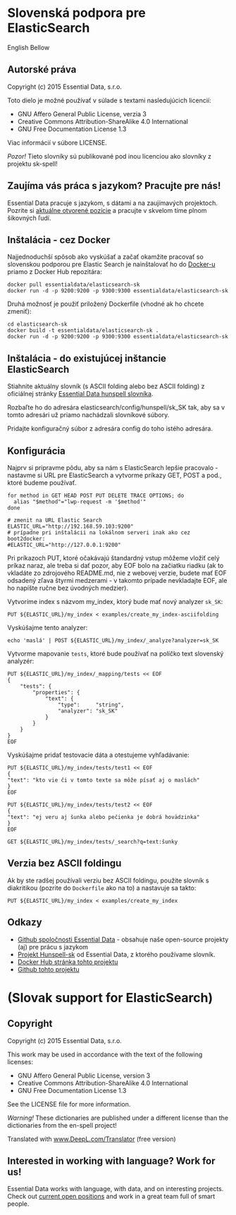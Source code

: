 Slovenská podpora pre ElasticSearch
===================================

English Bellow

Autorské práva
--------------

Copyright (c) 2015 Essential Data, s.r.o.

Toto dielo je možné používať v súlade s textami nasledujúcich licencií:

* GNU Affero General Public License, verzia 3
* Creative Commons Attribution-ShareAlike 4.0 International
* GNU Free Documentation License 1.3

Viac informácií v súbore LICENSE. 

*Pozor!* Tieto slovníky sú publikované pod inou licenciou ako slovníky z projektu sk-spell!

Zaujíma vás práca s jazykom? Pracujte pre nás!
----------------------------------------------

Essential Data pracuje s jazykom, s dátami a na zaujímavých projektoch. Pozrite si
[aktuálne otvorené pozície](http://www.essential-data.sk/pracujte-pre-nas/) a pracujte v skvelom
tíme plnom šikovných ľudí.

Inštalácia - cez Docker
-----------------------

Najjednoduchší spôsob ako vyskúšať a začať okamžite pracovať so slovenskou podporou pre Elastic Search je nainštalovať ho do [Docker-u](https://www.docker.com/) priamo z Docker Hub repozitára:

	docker pull essentialdata/elasticsearch-sk
	docker run -d -p 9200:9200 -p 9300:9300 essentialdata/elasticsearch-sk

Druhá možnosť je použiť priložený Dockerfile (vhodné ak ho chcete zmeniť):

	cd elasticsearch-sk
	docker build -t essentialdata/elasticsearch-sk .
	docker run -d -p 9200:9200 -p 9300:9300 essentialdata/elasticsearch-sk

Inštalácia - do existujúcej inštancie ElasticSearch
---------------------------------------------

Stiahnite aktuálny slovník (s ASCII folding alebo bez ASCII folding) z oficiálnej stránky [Essential Data hunspell slovníka](https://github.com/essential-data/hunspell-sk/releases/latest).

Rozbaľte ho do adresára elasticsearch/config/hunspell/sk_SK tak, aby sa v tomto adresári už priamo nachádzali slovníkové súbory.

Pridajte konfiguračný súbor z adresára config do toho istého adresára.

Konfigurácia
------------

Najprv si pripravme pôdu, aby sa nám s ElasticSearch lepšie pracovalo - nastavme si URL pre ElasticSearch a vytvorme príkazy GET, POST a pod., ktoré budeme používať. 

    for method in GET HEAD POST PUT DELETE TRACE OPTIONS; do
      alias "$method"="lwp-request -m '$method'"
    done
    
    # zmenit na URL Elastic Search
    ELASTIC_URL="http://192.168.59.103:9200"
    # prípadne pri inštalácii na lokálnom serveri inak ako cez boot2docker:
    #ELASTIC_URL="http://127.0.0.1:9200"
    

Pri príkazoch PUT, ktoré očakávajú štandardný vstup môžeme vložiť celý príkaz naraz, ale treba si dať pozor, aby EOF bolo na začiatku riadku (ak to vkladáte zo zdrojového README.md, nie z webovej verzie, budete mať EOF odsadený zľava štyrmi medzerami - v takomto prípade nevkladajte EOF, ale ho napíšte ručne bez úvodných medzier).

Vytvoríme index s názvom my_index, ktorý bude mať nový analyzer ```sk_SK```:


    PUT ${ELASTIC_URL}/my_index < examples/create_my_index-asciifolding

Vyskúšajme tento analyzer:

    echo 'maslá' | POST ${ELASTIC_URL}/my_index/_analyze?analyzer=sk_SK

Vytvorme mapovanie ```tests```, ktoré bude používať na políčko text slovenský analyzér:

    PUT ${ELASTIC_URL}/my_index/_mapping/tests << EOF
    {
        "tests": {
            "properties": {
                "text": {
                    "type":     "string",
                    "analyzer": "sk_SK"
                }
            }
        }
    }
    EOF

Vyskúšajme pridať testovacie dáta a otestujeme vyhľadávanie:

    PUT ${ELASTIC_URL}/my_index/tests/test1 << EOF
    {
    "text": "kto vie či v tomto texte sa môže písať aj o maslách"
    }
    EOF
    
    PUT ${ELASTIC_URL}/my_index/tests/test2 << EOF
    {
    "text": "ej veru aj šunka alebo pečienka je dobrá hovädzinka"
    }
    EOF
    
    GET ${ELASTIC_URL}/my_index/tests/_search?q=text:šunky


Verzia bez ASCII foldingu
-------------------------

Ak by ste radšej používali verziu bez ASCII foldingu, použite slovník s diakritikou
(pozrite do ```Dockerfile``` ako na to) a nastavuje sa takto:

    PUT ${ELASTIC_URL}/my_index < examples/create_my_index

Odkazy
------

* [Github spoločnosti Essential Data](https://github.com/essential-data/) - obsahuje naše open-source projekty (aj) pre prácu s jazykom
* [Projekt Hunspell-sk](https://github.com/essential-data/hunspell-sk) od Essential Data, z ktorého používame slovník.
* [Docker Hub stránka tohto projektu](https://registry.hub.docker.com/r/essentialdata/elasticsearch-sk)
* [Github tohto projektu](https://github.com/essential-data/elasticsearch-sk)



(Slovak support for ElasticSearch)
===================================

Copyright
---------
Copyright (c) 2015 Essential Data, s.r.o.

This work may be used in accordance with the text of the following licenses:

* GNU Affero General Public License, version 3
* Creative Commons Attribution-ShareAlike 4.0 International
* GNU Free Documentation License 1.3

See the LICENSE file for more information. 

*Warning!* These dictionaries are published under a different license than the dictionaries from the en-spell project!

Translated with www.DeepL.com/Translator (free version)

Interested in working with language? Work for us!
----------------------------------------------

Essential Data works with language, with data, and on interesting projects. Check out
[current open positions](http://www.essential-data.sk/pracujte-pre-nas/) and work in a great
team full of smart people.
